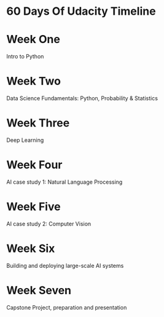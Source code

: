 
# 60 Days Of Udacity Timeline

# Week One
Intro to Python

# Week Two
Data Science Fundamentals: Python, Probability & Statistics 

# Week Three
Deep Learning

# Week Four
AI case study 1: Natural Language Processing

# Week Five
AI case study 2: Computer Vision

# Week Six
Building and deploying large-scale AI systems

# Week Seven
Capstone Project, preparation and presentation
